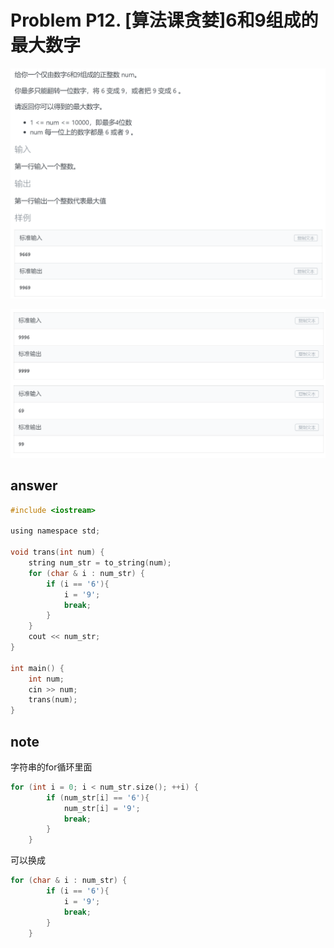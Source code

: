 # Problem P12. [算法课贪婪]6和9组成的最大数字

![picture 0](.assets_IMG/Problem%20P12.%20%5B%E7%AE%97%E6%B3%95%E8%AF%BE%E8%B4%AA%E5%A9%AA%5D6%E5%92%8C9%E7%BB%84%E6%88%90%E7%9A%84%E6%9C%80%E5%A4%A7%E6%95%B0%E5%AD%97/IMG_20231011-090025.png)

![picture 2](.assets_IMG/Problem%20P12.%20%5B%E7%AE%97%E6%B3%95%E8%AF%BE%E8%B4%AA%E5%A9%AA%5D6%E5%92%8C9%E7%BB%84%E6%88%90%E7%9A%84%E6%9C%80%E5%A4%A7%E6%95%B0%E5%AD%97/IMG_20231011-090156.png)  

## answer

```c
#include <iostream>

using namespace std;

void trans(int num) {
    string num_str = to_string(num);
    for (char & i : num_str) {
        if (i == '6'){
            i = '9';
            break;
        }
    }
    cout << num_str;
}

int main() {
    int num;
    cin >> num;
    trans(num);
}
```

## note

字符串的for循环里面

```c
for (int i = 0; i < num_str.size(); ++i) {
        if (num_str[i] == '6'){
            num_str[i] = '9';
            break;
        }
    }
```

可以换成

```c
for (char & i : num_str) {
        if (i == '6'){
            i = '9';
            break;
        }
    }
```
